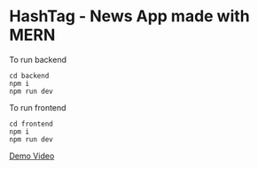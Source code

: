 # HashTag - News App made with MERN

To run backend
```
cd backend
npm i
npm run dev
```

To run frontend
```
cd frontend
npm i
npm run dev
```

[Demo Video](https://youtu.be/kMqgrvK6NS4/)